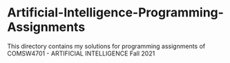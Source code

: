 # Artificial-Intelligence-Programming-Assignments
This directory contains my solutions for programming assignments of COMSW4701 - ARTIFICIAL INTELLIGENCE Fall 2021
